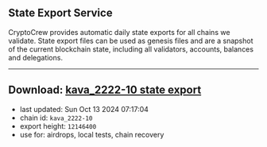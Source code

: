 ## State Export Service
CryptoCrew provides automatic daily state exports for all chains we validate. State export files can be used as genesis files and are a snapshot of the current blockchain state, including all validators, accounts, balances and delegations.

---
**Download: [kava_2222-10 state export](https://dl-eu2.ccvalidators.com/SERVICE/kava/kava_2222-10_export_12146400.json)**
---

- last updated: Sun Oct 13 2024 07:17:04
- chain id: `kava_2222-10`
- export height: `12146400`
- use for: airdrops, local tests, chain recovery
